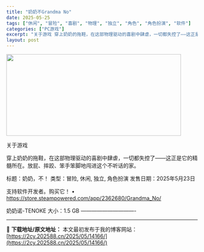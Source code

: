 ```yaml
---
title: "奶奶不Grandma No"
date: 2025-05-25
tags: ["休闲", "冒险", "喜剧", "物理", "独立", "角色", "角色扮演", "软件"]
categories: ["PC游戏"]
excerpt: "关于游戏 穿上奶奶的拖鞋，在这部物理驱动的喜剧中肆虐，一切都失控了——这正是它的精髓所在。放屁、摔跤、笨手笨脚地闯进这个不听话的家。 标题：奶奶，不！ 类型：冒险, 休闲, 独立, 角色扮演 发售日期：2025年5月23日 支持软件开发者。购买它！ • https://store.steampowe&hellip;"
layout: post
---
```


<img src="https://2cy.202588.cn/wp-content/uploads/2025/05/2025052514544426.webp" alt="" width="460" height="215" class="aligncenter size-full wp-image-14164" />

关于游戏

穿上奶奶的拖鞋，在这部物理驱动的喜剧中肆虐，一切都失控了——这正是它的精髓所在。放屁、摔跤、笨手笨脚地闯进这个不听话的家。

标题：奶奶，不！
类型：冒险, 休闲, 独立, 角色扮演
发售日期：2025年5月23日

支持软件开发者。购买它！
• https://store.steampowered.com/app/2362680/Grandma_No/

奶奶诺-TENOKE
大小：1.5 GB
——————————- 

---
📖 **下载地址/原文地址：** 本文最初发布于我的博客网站：[https://2cy.202588.cn/2025/05/14166/](https://2cy.202588.cn/2025/05/14166/)
